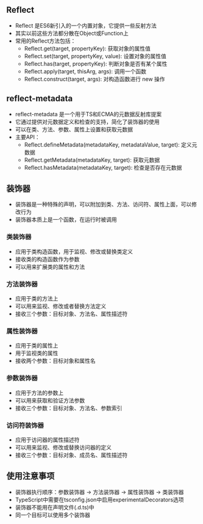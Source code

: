 ## Reflect 
- Reflect 是ES6新引入的一个内置对象，它提供一些反射方法
- 其实以前这些方法都分散在Object或Function上
- 常用的Reflect方法包括：
  - Reflect.get(target, propertyKey): 获取对象的属性值
  - Reflect.set(target, propertyKey, value): 设置对象的属性值
  - Reflect.has(target, propertyKey): 判断对象是否有某个属性
  - Reflect.apply(target, thisArg, args): 调用一个函数
  - Reflect.construct(target, args): 对构造函数进行 new 操作

## reflect-metadata
- reflect-metadata 是一个用于TS和ECMA的元数据反射库提案
- 它通过提供对元数据定义和检查的支持，简化了装饰器的使用
- 可以在类、方法、参数、属性上设置和获取元数据
- 主要API：
  - Reflect.defineMetadata(metadataKey, metadataValue, target): 定义元数据
  - Reflect.getMetadata(metadataKey, target): 获取元数据
  - Reflect.hasMetadata(metadataKey, target): 检查是否存在元数据

## 装饰器
- 装饰器是一种特殊的声明，可以附加到类、方法、访问符、属性上面，可以修改行为
- 装饰器本质上是一个函数，在运行时被调用

### 类装饰器
- 应用于类构造函数，用于监视、修改或替换类定义
- 接收类的构造函数作为参数
- 可以用来扩展类的属性和方法

### 方法装饰器
- 应用于类的方法上
- 可以用来监视、修改或者替换方法定义
- 接收三个参数：目标对象、方法名、属性描述符

### 属性装饰器
- 应用于类的属性上
- 用于监视类的属性
- 接收两个参数：目标对象和属性名

### 参数装饰器
- 应用于方法的参数上
- 可以用来获取和验证方法参数
- 接收三个参数：目标对象、方法名、参数索引

### 访问符装饰器
- 应用于访问器的属性描述符
- 可以用来监视、修改或替换访问器的定义
- 接收三个参数：目标对象、成员名、属性描述符

## 使用注意事项
- 装饰器执行顺序：参数装饰器 -> 方法装饰器 -> 属性装饰器 -> 类装饰器
- TypeScript中需要在tsconfig.json中启用experimentalDecorators选项
- 装饰器不能用在声明文件(.d.ts)中
- 同一个目标可以使用多个装饰器

